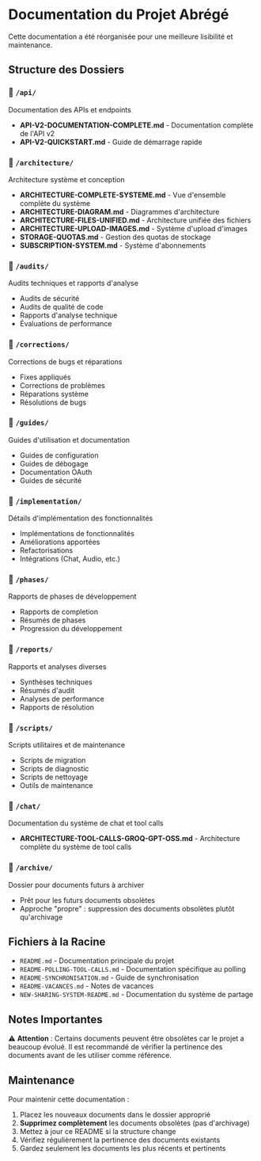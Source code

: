 # Documentation du Projet Abrégé

Cette documentation a été réorganisée pour une meilleure lisibilité et maintenance.

## Structure des Dossiers

### 📁 `/api/`
Documentation des APIs et endpoints
- **API-V2-DOCUMENTATION-COMPLETE.md** - Documentation complète de l'API v2
- **API-V2-QUICKSTART.md** - Guide de démarrage rapide

### 📁 `/architecture/`
Architecture système et conception
- **ARCHITECTURE-COMPLETE-SYSTEME.md** - Vue d'ensemble complète du système
- **ARCHITECTURE-DIAGRAM.md** - Diagrammes d'architecture
- **ARCHITECTURE-FILES-UNIFIED.md** - Architecture unifiée des fichiers
- **ARCHITECTURE-UPLOAD-IMAGES.md** - Système d'upload d'images
- **STORAGE-QUOTAS.md** - Gestion des quotas de stockage
- **SUBSCRIPTION-SYSTEM.md** - Système d'abonnements

### 📁 `/audits/`
Audits techniques et rapports d'analyse
- Audits de sécurité
- Audits de qualité de code
- Rapports d'analyse technique
- Évaluations de performance

### 📁 `/corrections/`
Corrections de bugs et réparations
- Fixes appliqués
- Corrections de problèmes
- Réparations système
- Résolutions de bugs

### 📁 `/guides/`
Guides d'utilisation et documentation
- Guides de configuration
- Guides de débogage
- Documentation OAuth
- Guides de sécurité

### 📁 `/implementation/`
Détails d'implémentation des fonctionnalités
- Implémentations de fonctionnalités
- Améliorations apportées
- Refactorisations
- Intégrations (Chat, Audio, etc.)

### 📁 `/phases/`
Rapports de phases de développement
- Rapports de completion
- Résumés de phases
- Progression du développement

### 📁 `/reports/`
Rapports et analyses diverses
- Synthèses techniques
- Résumés d'audit
- Analyses de performance
- Rapports de résolution

### 📁 `/scripts/`
Scripts utilitaires et de maintenance
- Scripts de migration
- Scripts de diagnostic
- Scripts de nettoyage
- Outils de maintenance

### 📁 `/chat/`
Documentation du système de chat et tool calls
- **ARCHITECTURE-TOOL-CALLS-GROQ-GPT-OSS.md** - Architecture complète du système de tool calls

### 📁 `/archive/`
Dossier pour documents futurs à archiver
- Prêt pour les futurs documents obsolètes
- Approche "propre" : suppression des documents obsolètes plutôt qu'archivage

## Fichiers à la Racine

- `README.md` - Documentation principale du projet
- `README-POLLING-TOOL-CALLS.md` - Documentation spécifique au polling
- `README-SYNCHRONISATION.md` - Guide de synchronisation
- `README-VACANCES.md` - Notes de vacances
- `NEW-SHARING-SYSTEM-README.md` - Documentation du système de partage

## Notes Importantes

⚠️ **Attention** : Certains documents peuvent être obsolètes car le projet a beaucoup évolué. Il est recommandé de vérifier la pertinence des documents avant de les utiliser comme référence.

## Maintenance

Pour maintenir cette documentation :
1. Placez les nouveaux documents dans le dossier approprié
2. **Supprimez complètement** les documents obsolètes (pas d'archivage)
3. Mettez à jour ce README si la structure change
4. Vérifiez régulièrement la pertinence des documents existants
5. Gardez seulement les documents les plus récents et pertinents